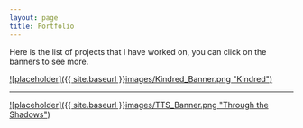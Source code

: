 ```yaml
---
layout: page
title: Portfolio
---
```


Here is the list of projects that I have worked on, you can click on the banners to see more.

<a href="https://broscew.github.io/kindred/">![placeholder]({{ site.baseurl }}images/Kindred_Banner.png "Kindred")</a>

----

<a href="https://broscew.github.io/throughtheshadow">![placeholder]({{ site.baseurl }}images/TTS_Banner.png "Through the Shadows")</a>
